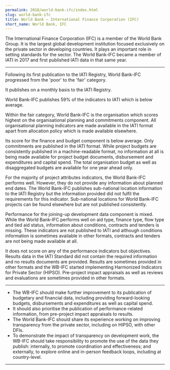 ```yaml
---
permalink: 2018/world-bank-ifc/index.html
slug: world-bank-ifc
title: World Bank – International Finance Corporation (IFC)
short_name: World Bank, IFC
---
```


The International Finance Corporation (IFC) is a member of the World Bank Group. It is the largest global development institution focused exclusively on the private sector in developing countries. It plays an important role in setting standards for the sector. The World Bank-IFC became a member of IATI in 2017 and first published IATI data in that same year.

---

Following its first publication to the IATI Registry, World Bank-IFC progressed from the 'poor' to the 'fair' category.

It publishes on a monthly basis to the IATI Registry.

World Bank-IFC publishes 59% of the indicators to IATI which is below average.

Within the fair category, World Bank-IFC is the organisation which scores highest on the organisational planning and commitments component. All organisational planning indicators are made available in the IATI format apart from allocation policy which is made available elsewhere.

Its score for the finance and budget component is below average. Only commitments are published in the IATI format. While project budgets are consistently published in a machine-readable format, no information at all is being made available for project budget documents, disbursement and expenditures and capital spend. The total organisation budget as well as disaggregated budgets are available for one year ahead only.

For the majority of project attributes indicators, the World Bank-IFC performs well. However, they do not provide any information about planned end dates. The World Bank-IFC publishes sub-national location information to the IATI Registry but the information provided did not fulfil the requirements for this indicator. Sub-national locations for World Bank-IFC projects can be found elsewhere but are not published consistently.

Performance for the joining-up development data component is mixed. While the World Bank-IFC performs well on aid type, finance type, flow type and tied aid status, information about conditions, contracts and tenders is missing. These indicators are not published to IATI and although conditions information is sometimes available in other formats, contracts and tenders are not being made available at all.

It does not score on any of the performance indicators but objectives. Results data in the IATI Standard did not contain the required information and no results documents are provided. Results are sometimes provided in other formats and the WB-IFC started implementing Harmonized Indicators for Private Sector (HIPSO). Pre-project impact appraisals as well as reviews and evaluations are sometimes provided in other formats.

---

 * The WB-IFC should make further improvement to its publication of budgetary and financial data, including providing forward-looking budgets, disbursements and expenditures as well as capital spend.
 * It should also prioritise the publication of performance-related information, from pre-project impact appraisals to results.
 * The World Bank-IFC should share its experience working on improving transparency from the private sector, including on HIPSO, with other DFIs.
 * To demonstrate the impact of transparency on development work, the WB-IFC should take responsibility to promote the use of the data they publish: internally, to promote coordination and effectiveness; and externally, to explore online and in-person feedback loops, including at country-level.

---
